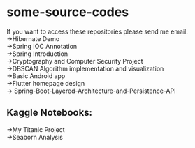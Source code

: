 # some-source-codes
If you want to access these repositories please send me email. </br>
->Hibernate Demo </br>
->Spring IOC Annotation </br>
->Spring Introduction </br>
->Cryptography and Computer Security Project  </br>
->DBSCAN Algorithm implementation and visualization</br>
->Basic Android app </br>
->Flutter homepage design </br>
-> Spring-Boot-Layered-Architecture-and-Persistence-API </br>
## Kaggle Notebooks: </br>
->My Titanic Project </br>
->Seaborn Analysis </br>
